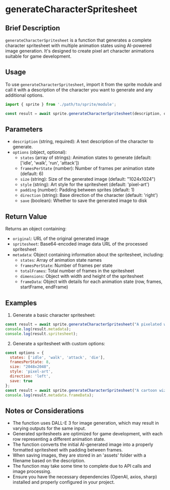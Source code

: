 # generateCharacterSpritesheet

## Brief Description
`generateCharacterSpritesheet` is a function that generates a complete character spritesheet with multiple animation states using AI-powered image generation. It's designed to create pixel art character animations suitable for game development.

## Usage
To use `generateCharacterSpritesheet`, import it from the sprite module and call it with a description of the character you want to generate and any additional options.

```javascript
import { sprite } from './path/to/sprite/module';

const result = await sprite.generateCharacterSpritesheet(description, options);
```

## Parameters
- `description` (string, required): A text description of the character to generate.
- `options` (object, optional):
  - `states` (array of strings): Animation states to generate (default: ['idle', 'walk', 'run', 'attack'])
  - `framesPerState` (number): Number of frames per animation state (default: 6)
  - `size` (string): Size of the generated image (default: "1024x1024")
  - `style` (string): Art style for the spritesheet (default: 'pixel-art')
  - `padding` (number): Padding between sprites (default: 1)
  - `direction` (string): Base direction of the character (default: 'right')
  - `save` (boolean): Whether to save the generated image to disk

## Return Value
Returns an object containing:
- `original`: URL of the original generated image
- `spritesheet`: Base64-encoded image data URL of the processed spritesheet
- `metadata`: Object containing information about the spritesheet, including:
  - `states`: Array of animation state names
  - `framesPerState`: Number of frames per state
  - `totalFrames`: Total number of frames in the spritesheet
  - `dimensions`: Object with width and height of the spritesheet
  - `frameData`: Object with details for each animation state (row, frames, startFrame, endFrame)

## Examples

1. Generate a basic character spritesheet:
```javascript
const result = await sprite.generateCharacterSpritesheet("A pixelated warrior");
console.log(result.metadata);
console.log(result.spritesheet);
```

2. Generate a spritesheet with custom options:
```javascript
const options = {
  states: ['idle', 'walk', 'attack', 'die'],
  framesPerState: 8,
  size: "2048x2048",
  style: 'pixel-art',
  direction: 'left',
  save: true
};
const result = await sprite.generateCharacterSpritesheet("A cartoon wizard", options);
console.log(result.metadata.frameData);
```

## Notes or Considerations
- The function uses DALL-E 3 for image generation, which may result in varying outputs for the same input.
- Generated spritesheets are optimized for game development, with each row representing a different animation state.
- The function converts the initial AI-generated image into a properly formatted spritesheet with padding between frames.
- When saving images, they are stored in an 'assets' folder with a filename based on the description.
- The function may take some time to complete due to API calls and image processing.
- Ensure you have the necessary dependencies (OpenAI, axios, sharp) installed and properly configured in your project.